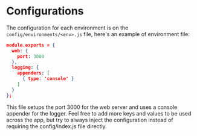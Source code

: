 Configurations
==============

The configuration for each environment is on the `config/environments/<env>.js` file, here's an example of environment file:

```json
module.exports = {
  web: {
    port: 3000
  },
  logging: {
    appenders: [
      { type: 'console' }
    ]
  }
};
```

This file setups the port 3000 for the web server and uses a console appender for the logger. Feel free to add more keys and values to be used across the app, but try to always inject the configuration instead of requiring the config/index.js file directly.
